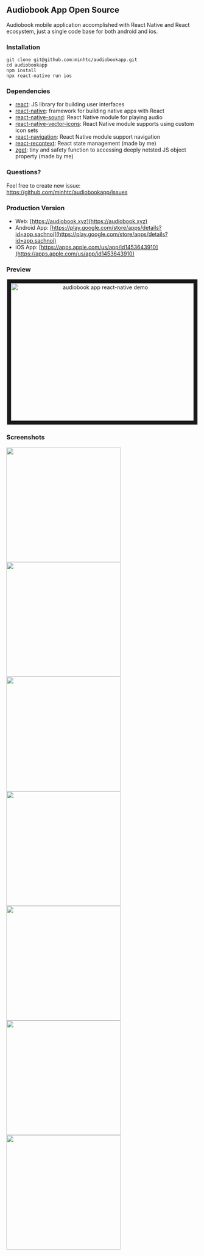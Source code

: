 ## Audiobook App Open Source

Audiobook mobile application accomplished with React Native and React ecosystem, just a single code base for both android and ios.

### Installation

    git clone git@github.com:minhtc/audiobookapp.git
    cd audiobookapp
    npm install
    npx react-native run ios

### Dependencies

- [react](https://github.com/facebook/react): JS library for building user interfaces
- [react-native](https://github.com/facebook/react-native): framework for building native apps with React
- [react-native-sound](https://github.com/zmxv/react-native-sound): React Native module for playing audio
- [react-native-vector-icons](https://github.com/oblador/react-native-vector-icons): React Native module supports using custom icon sets
- [react-navigation](https://github.com/react-navigation/react-navigation/): React Native module support navigation
- [react-recontext](https://github.com/minhtc/react-recontext): React state management (made by me)
- [zget](https://www.npmjs.com/package/zget): tiny and safety function to accessing deeply netsted JS object property (made by me)

### Questions?

Feel free to create new issue: https://github.com/minhtc/audiobookapp/issues

### Production Version

- Web: [https://audiobook.xyz](https://audiobook.xyz)
- Android App: [https://play.google.com/store/apps/details?id=app.sachnoi](https://play.google.com/store/apps/details?id=app.sachnoi)
- iOS App: [https://apps.apple.com/us/app/id1453643910](https://apps.apple.com/us/app/id1453643910)

### Preview

<center><a href="http://www.youtube.com/watch?feature=player_embedded&v=GT63VkgRins" target="_blank"><img src="http://img.youtube.com/vi/GT63VkgRins/0.jpg" alt="audiobook app react-native demo" width="480" height="360" border="10" /></a></center>

### Screenshots

<img src="https://raw.githubusercontent.com/minhtc/audiobookapp/master/screenshots/1.png" width="300"> <img src="https://raw.githubusercontent.com/minhtc/audiobookapp/master/screenshots/2.png" width="300">
<img src="https://raw.githubusercontent.com/minhtc/audiobookapp/master/screenshots/3.png" width="300"> <img src="https://raw.githubusercontent.com/minhtc/audiobookapp/master/screenshots/4.png" width="300"> <img src="https://raw.githubusercontent.com/minhtc/audiobookapp/master/screenshots/5.png" width="300"> <img src="https://raw.githubusercontent.com/minhtc/audiobookapp/master/screenshots/6.png" width="300"> <img src="https://raw.githubusercontent.com/minhtc/audiobookapp/master/screenshots/7.png" width="300">
